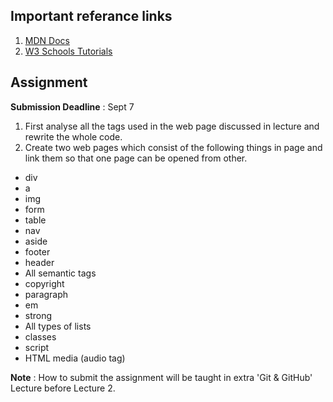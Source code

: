 ## Important referance links

1. [MDN Docs](https://developer.mozilla.org/en-US/)
2. [W3 Schools Tutorials](https://www.w3schools.com/html/)

## Assignment

**Submission Deadline** : Sept 7

1. First analyse all the tags used in the web page discussed in lecture and rewrite the whole code.
2. Create two web pages which consist of the following things in page and link them so that one page can be opened from other. 

- div
- a
- img
- form
- table
- nav
- aside
- footer
- header
- All semantic tags
- copyright
- paragraph
- em
- strong
- All types of lists
- classes
- script
- HTML media (audio tag)

**Note** : How to submit the assignment will be taught in extra 'Git & GitHub' Lecture before Lecture 2.

